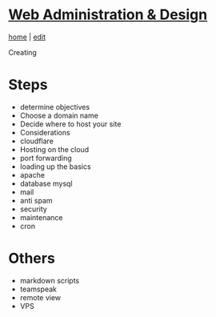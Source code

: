 # [Web Administration & Design](https://alwinwoo.github.io/pages/web.html)
[home](https://alwinwoo.github.io/) | [edit](https://github.com/alwinwoo/alwinwoo.github.io/edit/master/pages/web.md)

Creating

# Steps

- determine objectives
- Choose a domain name
- Decide where to host your site
- Considerations
- cloudflare
- Hosting on the cloud
- port forwarding
- loading up the basics
- apache
- database mysql
- mail
- anti spam
- security
- maintenance
- cron

# Others

- markdown scripts
- teamspeak
- remote view
- VPS
